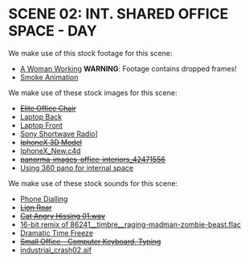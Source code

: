 # SCENE 02: INT. SHARED OFFICE SPACE - DAY

We make use of this stock footage for this scene:

- [A Woman Working](https://www.pexels.com/video/a-woman-working-5717280/) **WARNING**: Footage contains dropped frames!
- [Smoke Animation](https://www.vecteezy.com/video/8260044-smoke-animation-design-from-right-screen)

We make use of these stock images for this scene:

- ~~[Elite Office Chair](https://www.pngkey.com/download/u2e6w7t4w7i1i1a9_elite-office-chair-office-chairs-high-back/)~~
- [Laptop Back]()
- [Laptop Front]()
- [Sony Shortwave Radio](https://www.cleanpng.com/png-digital-radio-fm-broadcasting-sony-shortwave-radio-5059343/)]
- ~~[IphoneX 3D Model](https://free3d.com/3d-model/iphonex-113534.html)~~
- [IphoneX_New.c4d](https://mega.nz/file/LLgWxbhZ#AaA4ommUjggWFz6iTeVjBeKe3rWVVKbRZ9gDxWYxbKM)
- ~~[panorma-images-office-interiors_42471556](https://www.freepik.com/premium-photo/panorama-images-office-interiors_42471556.htm)~~
- [Using 360 pano for internal space](https://community.opendronemap.org/t/using-360-pano-for-internal-space/16976/7)

We make use of these stock sounds for this scene:

- [Phone Dialling](https://freesound.org/people/JSilverSound/sounds/612101/)
- ~~[Lion Roar](https://freesound.org/people/qubodup/sounds/212764/)~~
- ~~[Cat Angry Hissing 01.wav](https://freesound.org/people/promete/sounds/67444/)~~
- [16-bit remix of 86241__timbre__raging-madman-zombie-beast.flac](https://freesound.org/people/Timbre/sounds/202175/)
- [Dramatic Time Freeze](https://motionarray.com/sound-effects/dramatic-time-freeze-1122904/)
- ~~[Small Office - Computer Keyboard, Typing](https://artlist.io/sfx/track/small-office---computer-keyboard-typing/68413)~~
- [industrial_crash02.aif](https://freesound.org/people/thanvannispen/sounds/9566/)